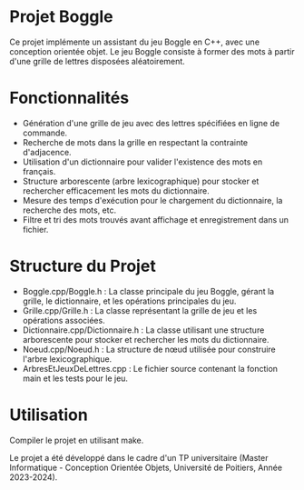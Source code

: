 # Projet Boggle
Ce projet implémente un assistant du jeu Boggle en C++, avec une conception orientée objet. Le jeu Boggle consiste à former des mots à partir d'une grille de lettres disposées aléatoirement.

# Fonctionnalités
- Génération d'une grille de jeu avec des lettres spécifiées en ligne de commande.
- Recherche de mots dans la grille en respectant la contrainte d'adjacence.
- Utilisation d'un dictionnaire pour valider l'existence des mots en français.
- Structure arborescente (arbre lexicographique) pour stocker et rechercher efficacement les mots du dictionnaire.
- Mesure des temps d'exécution pour le chargement du dictionnaire, la recherche des mots, etc.
- Filtre et tri des mots trouvés avant affichage et enregistrement dans un fichier.
  
# Structure du Projet
- Boggle.cpp/Boggle.h : La classe principale du jeu Boggle, gérant la grille, le dictionnaire, et les opérations principales du jeu.
- Grille.cpp/Grille.h : La classe représentant la grille de jeu et les opérations associées.
- Dictionnaire.cpp/Dictionnaire.h : La classe utilisant une structure arborescente pour stocker et rechercher les mots du dictionnaire.
- Noeud.cpp/Noeud.h : La structure de nœud utilisée pour construire l'arbre lexicographique.
- ArbresEtJeuxDeLettres.cpp : Le fichier source contenant la fonction main et les tests pour le jeu.
  
# Utilisation
Compiler le projet en utilisant make.

Le projet a été développé dans le cadre d'un TP universitaire (Master Informatique - Conception Orientée Objets, Université de Poitiers, Année 2023-2024).
